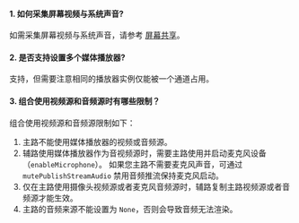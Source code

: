#### 1. **如何采集屏幕视频与系统声音?**

如需采集屏幕视频与系统声音，请参考 [屏幕共享](!ExpressVideoSDK-Other_Functions/Share_Screen)。

#### 2. **是否支持设置多个媒体播放器?**

支持，但需要注意相同的播放器实例仅能被一个通道占用。

#### 3. **组合使用视频源和音频源时有哪些限制？**

组合使用视频源和音频源限制如下：
1. 主路不能使用媒体播放器的视频或音频源。
2. 辅路使用媒体播放器作为音视频源时，需要主路使用并启动麦克风设备（`enableMicrophone`）。
如果您主路不需要麦克风声音，可通过 `mutePublishStreamAudio` 禁用音频推流保持麦克风启动。
3. 仅在主路使用摄像头视频源或者麦克风音频源时，辅路复制主路视频源或者音频源才能生效。
4. 主路的音频来源不能设置为 `None`，否则会导致音频无法渲染。





























